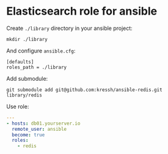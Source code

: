 # Elasticsearch role for ansible

Create `./library` directory in your ansible project:

```
mkdir ./library
```

And configure `ansible.cfg`:

```
[defaults]
roles_path = ./library
```

Add submodule:

```
git submodule add git@github.com:kressh/ansible-redis.git library/redis
```

Use role:

```yaml
---
- hosts: db01.yourserver.io
  remote_user: ansible
  become: true
  roles:
    - redis
```
